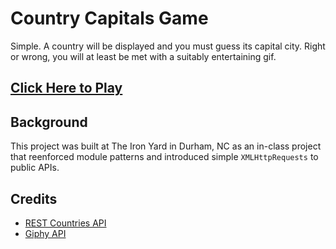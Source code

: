 # Country Capitals Game

Simple. A country will be displayed and you must guess its capital city. Right or wrong, you will at least be met with a suitably entertaining gif.

## [Click Here to Play](https://yuschick.github.io/country-capitals-game/)

## Background

This project was built at The Iron Yard in Durham, NC as an in-class project that reenforced module patterns and introduced simple `XMLHttpRequests` to public APIs.

## Credits

- [REST Countries API](http://restcountries.eu/)
- [Giphy API](https://github.com/Giphy/GiphyAPI)
